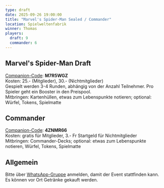 ```yaml
---
type: draft
date: 2025-09-26 19:00:00
title: "Marvel's Spider-Man Sealed / Commander"
location: Spielweltenfabrik
winner: Thomas
players:
  draft: 9
  commander: 6
---
```

## Marvel's Spider-Man Draft
[Companion-Code](/faq/#was-hat-es-mit-dem-companion-code-auf-sich): **M7R5WGZ** \
Kosten: 25.- (Mitglieder), 30.- (Nichtmitglieder) \
Gespielt werden 3-4 Runden, abhängig von der Anzahl Teilnehmer.
Pro Spieler geht ein Booster in den Preispool. \
Mitbringen: Kartenhüllen, etwas zum Lebenspunkte notieren; optional: Würfel, Tokens, Spielmatte

## Commander
[Companion-Code](/faq/#was-hat-es-mit-dem-companion-code-auf-sich): **4ZNMR66** \
Kosten: gratis für Mitglieder, 3.- Fr Startgeld für Nichtmitglieder \
Mitbringen: Commander-Decks; optional: etwas zum Lebenspunkte notieren, Würfel, Tokens, Spielmatte

## Allgemein
Bitte über [WhatsApp-Gruppe](https://chat.whatsapp.com/HQ7IINFrZB63esDNRqsIUw) anmelden, damit der Event stattfinden kann. \
Es können vor Ort Getränke gekauft werden.
